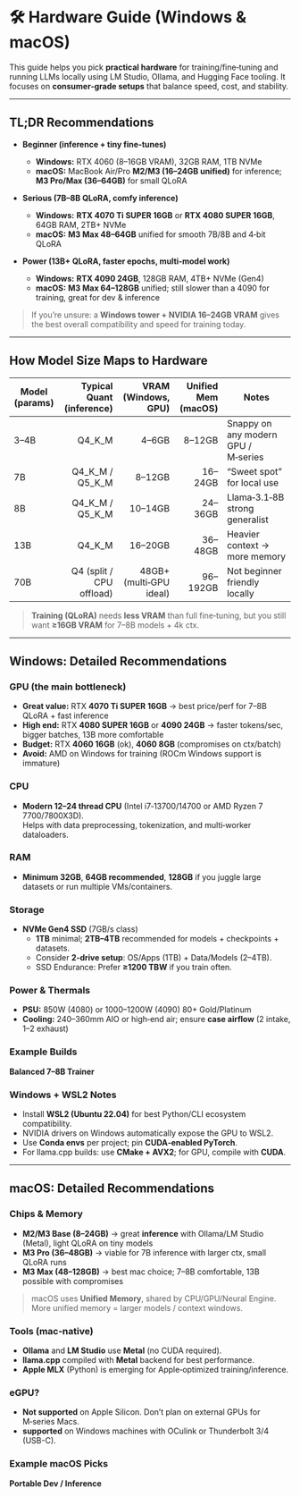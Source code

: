 # 🛠️ Hardware Guide (Windows & macOS)

This guide helps you pick **practical hardware** for training/fine‑tuning and running LLMs locally using LM Studio, Ollama, and Hugging Face tooling. It focuses on **consumer‑grade setups** that balance speed, cost, and stability.

---

## TL;DR Recommendations

- **Beginner (inference + tiny fine‑tunes)**  
  - **Windows:** RTX 4060 (8–16GB VRAM), 32GB RAM, 1TB NVMe  
  - **macOS:** MacBook Air/Pro **M2/M3 (16–24GB unified)** for inference; **M3 Pro/Max (36–64GB)** for small QLoRA

- **Serious (7B–8B QLoRA, comfy inference)**  
  - **Windows:** **RTX 4070 Ti SUPER 16GB** or **RTX 4080 SUPER 16GB**, 64GB RAM, 2TB+ NVMe  
  - **macOS:** **M3 Max 48–64GB** unified for smooth 7B/8B and 4‑bit QLoRA

- **Power (13B+ QLoRA, faster epochs, multi‑model work)**  
  - **Windows:** **RTX 4090 24GB**, 128GB RAM, 4TB+ NVMe (Gen4)  
  - **macOS:** **M3 Max 64–128GB** unified; still slower than a 4090 for training, great for dev & inference

> If you’re unsure: a **Windows tower + NVIDIA 16–24GB VRAM** gives the best overall compatibility and speed for training today.

---

## How Model Size Maps to Hardware

| Model (params) | Typical Quant (inference) | VRAM (Windows, GPU) | Unified Mem (macOS) | Notes |
|---|---:|---:|---:|---|
| 3–4B | Q4_K_M | 4–6GB | 8–12GB | Snappy on any modern GPU / M‑series |
| 7B | Q4_K_M / Q5_K_M | 8–12GB | 16–24GB | “Sweet spot” for local use |
| 8B | Q4_K_M / Q5_K_M | 10–14GB | 24–36GB | Llama‑3.1‑8B strong generalist |
| 13B | Q4_K_M | 16–20GB | 36–48GB | Heavier context → more memory |
| 70B | Q4 (split / CPU offload) | 48GB+ (multi‑GPU ideal) | 96–192GB | Not beginner friendly locally |

> **Training (QLoRA)** needs **less VRAM** than full fine‑tuning, but you still want **≥16GB VRAM** for 7–8B models + 4k ctx.

---

## Windows: Detailed Recommendations

### GPU (the main bottleneck)
- **Great value:** RTX **4070 Ti SUPER 16GB** → best price/perf for 7–8B QLoRA + fast inference  
- **High end:** RTX **4080 SUPER 16GB** or **4090 24GB** → faster tokens/sec, bigger batches, 13B more comfortable  
- **Budget:** RTX **4060 16GB** (ok), **4060 8GB** (compromises on ctx/batch)  
- **Avoid:** AMD on Windows for training (ROCm Windows support is immature)

### CPU
- **Modern 12–24 thread CPU** (Intel i7‑13700/14700 or AMD Ryzen 7 7700/7800X3D).  
  Helps with data preprocessing, tokenization, and multi‑worker dataloaders.

### RAM
- **Minimum 32GB**, **64GB recommended**, **128GB** if you juggle large datasets or run multiple VMs/containers.

### Storage
- **NVMe Gen4 SSD** (7GB/s class)  
  - **1TB** minimal; **2TB–4TB** recommended for models + checkpoints + datasets.  
  - Consider **2‑drive setup**: OS/Apps (1TB) + Data/Models (2–4TB).  
  - SSD Endurance: Prefer **≥1200 TBW** if you train often.

### Power & Thermals
- **PSU:** 850W (4080) or 1000–1200W (4090) 80+ Gold/Platinum  
- **Cooling:** 240–360mm AIO or high‑end air; ensure **case airflow** (2 intake, 1–2 exhaust)

### Example Builds

**Balanced 7–8B Trainer**


### Windows + WSL2 Notes
- Install **WSL2 (Ubuntu 22.04)** for best Python/CLI ecosystem compatibility.  
- NVIDIA drivers on Windows automatically expose the GPU to WSL2.  
- Use **Conda envs** per project; pin **CUDA‑enabled PyTorch**.  
- For llama.cpp builds: use **CMake + AVX2**; for GPU, compile with **CUDA**.

---

## macOS: Detailed Recommendations

### Chips & Memory
- **M2/M3 Base (8–24GB)** → great **inference** with Ollama/LM Studio (Metal), light QLoRA on tiny models  
- **M3 Pro (36–48GB)** → viable for 7B inference with larger ctx, small QLoRA runs  
- **M3 Max (48–128GB)** → best mac choice; 7–8B comfortable, 13B possible with compromises

> macOS uses **Unified Memory**, shared by CPU/GPU/Neural Engine. More unified memory = larger models / context windows.

### Tools (mac‑native)
- **Ollama** and **LM Studio** use **Metal** (no CUDA required).  
- **llama.cpp** compiled with **Metal** backend for best performance.  
- **Apple MLX** (Python) is emerging for Apple‑optimized training/inference.

### eGPU?
- **Not supported** on Apple Silicon. Don’t plan on external GPUs for M‑series Macs.
- **supported** on Windows machines with OCulink or Thunderbolt 3/4 (USB-C).

### Example macOS Picks

**Portable Dev / Inference**

